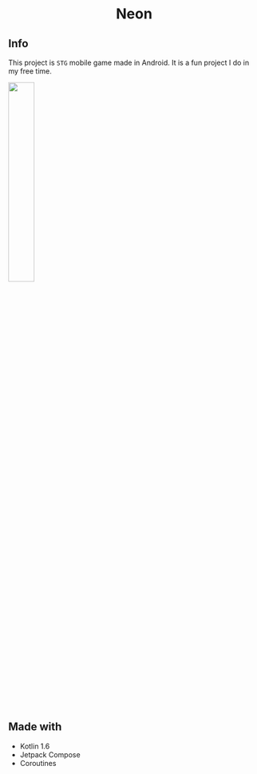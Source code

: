 <h1 align="center">Neon</h1>

## Info

This project is `STG` mobile game made in Android. It is a fun project I do in my free time.

<img src="/preview/neon_preview.gif" align="ceonter" width="32%"/>

## Made with

- Kotlin 1.6
- Jetpack Compose
- Coroutines